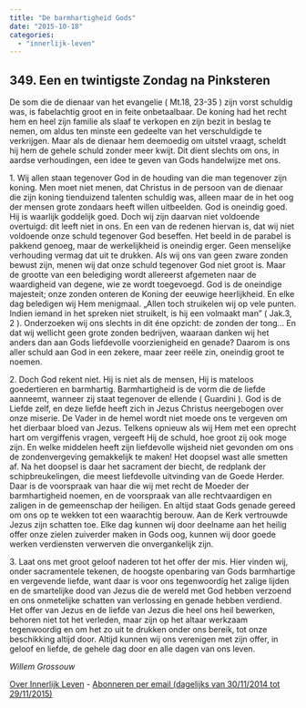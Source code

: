```yaml
---
title: "De barmhartigheid Gods"
date: "2015-10-18"
categories: 
  - "innerlijk-leven"
---
```


## 349\. Een en twintigste Zondag na Pinksteren

De som die de dienaar van het evangelie ( Mt.18, 23-35 ) zijn vorst schuldig was, is fabelachtig groot en in feite onbetaalbaar. De koning had het recht hem en heel zijn familie als slaaf te verkopen en zijn bezit in beslag te nemen, om aldus ten minste een gedeelte van het verschuldigde te verkrijgen. Maar als de dienaar hem deemoedig om uitstel vraagt, scheldt hij hem de gehele schuld zonder meer kwijt. Dit dient slechts om ons, in aardse verhoudingen, een idee te geven van Gods handelwijze met ons.

1\. Wij allen staan tegenover God in de houding van die man tegenover zijn koning. Men moet niet menen, dat Christus in de persoon van de dienaar die zijn koning tienduizend talenten schuldig was, alleen maar de in het oog der mensen grote zondaars heeft willen uitbeelden. God is oneindig goed. Hij is waarlijk goddelijk goed. Doch wij zijn daarvan niet voldoende overtuigd: dit leeft niet in ons. En een van de redenen hiervan is, dat wij niet voldoende onze schuld tegenover God beseffen. Het beeld in de parabel is pakkend genoeg, maar de werkelijkheid is oneindig erger. Geen menselijke verhouding vermag dat uit te drukken. Als wij ons van geen zware zonden bewust zijn, menen wij dat onze schuld tegenover God niet groot is. Maar de grootte van een belediging wordt allereerst afgemeten naar de waardigheid van degene, wie ze wordt toegevoegd. God is de oneindige majesteit; onze zonden onteren de Koning der eeuwige heerlijkheid. En elke dag beledigen wij Hem menigmaal. „Allen toch struikelen wij op vele punten. Indien iemand in het spreken niet struikelt, is hij een volmaakt man” ( Jak.3, 2 ). Onderzoeken wij ons slechts in dit éne opzicht: de zonden der tong… En dat wij wellicht geen grote zonden bedrijven, waaraan danken wij het anders dan aan Gods liefdevolle voorzienigheid en genade? Daarom is ons aller schuld aan God in een zekere, maar zeer reële zin, oneindig groot te noemen.

2\. Doch God rekent niet. Hij is niet als de mensen, Hij is mateloos goedertieren en barmhartig. Barmhartigheid is de vorm die de liefde aanneemt, wanneer zij staat tegenover de ellende ( Guardini ). God is de Liefde zelf, en deze liefde heeft zich in Jezus Christus neergebogen over onze miserie. De Vader in de hemel wordt niet moede ons te vergeven om het dierbaar bloed van Jezus. Telkens opnieuw als wij Hem met een oprecht hart om vergiffenis vragen, vergeeft Hij de schuld, hoe groot zij ook moge zijn. En welke middelen heeft zijn liefdevolle wijsheid niet gevonden om ons de zondenvergeving gemakkelijk te maken! Het doopsel wast alle smetten af. Na het doopsel is daar het sacrament der biecht, de redplank der schipbreukelingen, die meest liefdevolle uitvinding van de Goede Herder. Daar is de voorspraak van haar die wij met recht de Moeder der barmhartigheid noemen, en de voorspraak van alle rechtvaardigen en zaligen in de gemeenschap der heiligen. En altijd staat Gods genade gereed om ons op te wekken tot een waarachtig berouw. Aan de Kerk vertrouwde Jezus zijn schatten toe. Elke dag kunnen wij door deelname aan het heilig offer onze zielen zuiverder maken in Gods oog, kunnen wij door goede werken verdiensten verwerven die onvergankelijk zijn.

3\. Laat ons met groot geloof naderen tot het offer der mis. Hier vinden wij, onder sacramentele tekenen, de hoogste openbaring van Gods barmhartige en vergevende liefde, want daar is voor ons tegenwoordig het zalige lijden en de smartelijke dood van Jezus die de wereld met God hebben verzoend en ons onmetelijke schatten van verlossing en genade hebben verdiend. Het offer van Jezus en de liefde van Jezus die heel ons heil bewerken, behoren niet tot het verleden, maar zijn op het altaar werkzaam tegenwoordig en om het zo uit te drukken onder ons bereik, tot onze beschikking altijd door. Altijd kunnen wij ons verenigen met zijn offer, in geloof en liefde, de gehele dag door en alle dagen van ons leven.

_Willem Grossouw_

[Over Innerlijk Leven](/blog/een-jaar-lang-innerlijk-leven-op-geloven-leren/) - [Abonneren per email (dagelijks van 30/11/2014 tot 29/11/2015)](http://eepurl.com/9P3DT)
